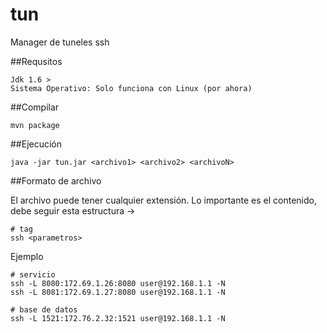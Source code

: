 # tun
Manager de tuneles ssh



##Requsitos

	Jdk 1.6 >
	Sistema Operativo: Solo funciona con Linux (por ahora)

##Compilar

	mvn package

##Ejecución

	java -jar tun.jar <archivo1> <archivo2> <archivoN>

##Formato de archivo

El archivo puede tener cualquier extensión. Lo importante es el contenido, debe seguir esta estructura ->

	# tag
	ssh <parametros>

Ejemplo

	# servicio
	ssh -L 8080:172.69.1.26:8080 user@192.168.1.1 -N
	ssh -L 8081:172.69.1.27:8080 user@192.168.1.1 -N

	# base de datos
	ssh -L 1521:172.76.2.32:1521 user@192.168.1.1 -N 

